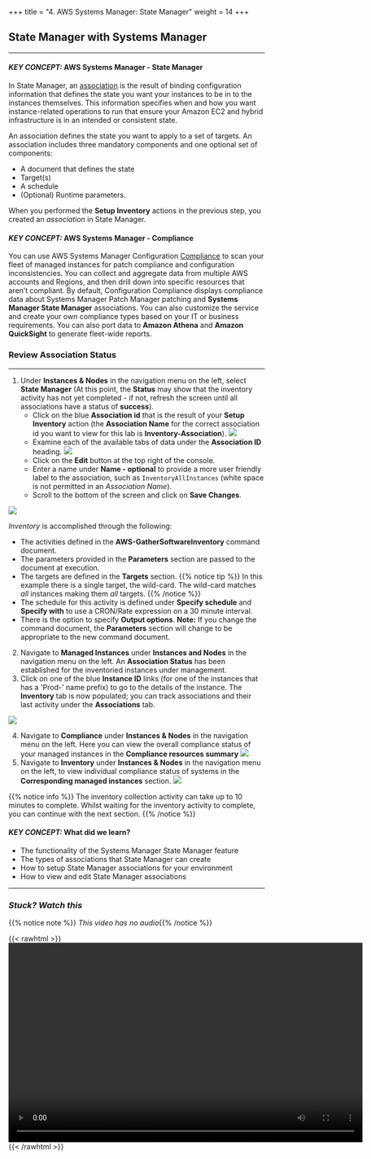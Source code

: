 +++
title = "4. AWS Systems Manager: State Manager"
weight = 14
+++

## State Manager with Systems Manager
---
#### *KEY CONCEPT:* AWS Systems Manager - State Manager

In State Manager, an [association](https://docs.aws.amazon.com/systems-manager/latest/userguide/systems-manager-associations.html) is the result of binding configuration information that defines the state you want your instances to be in to the instances themselves. This information specifies when and how you want instance-related operations to run that ensure your Amazon EC2 and hybrid infrastructure is in an intended or consistent state.

An association defines the state you want to apply to a set of targets. An association includes three mandatory components and one optional set of components:  

  * A document that defines the state
  * Target(s)
  * A schedule
  * (Optional) Runtime parameters.

When you performed the **Setup Inventory** actions in the previous step, you created an *association* in State Manager.

#### *KEY CONCEPT:* AWS Systems Manager - Compliance

You can use AWS Systems Manager Configuration [Compliance](https://docs.aws.amazon.com/systems-manager/latest/userguide/systems-manager-compliance.html) to scan your fleet of managed instances for patch compliance and configuration inconsistencies.
You can collect and aggregate data from multiple AWS accounts and Regions, and then drill down into specific resources that aren’t compliant.
By default, Configuration Compliance displays compliance data about Systems Manager Patch Manager patching and **Systems Manager State Manager** associations.
You can also customize the service and create your own compliance types based on your IT or business requirements.
You can also port data to **Amazon Athena** and **Amazon QuickSight** to generate fleet-wide reports.

### Review Association Status
---
1. Under **Instances & Nodes** in the navigation menu on the left, select **State Manager** (At this point, the **Status** may show that the inventory activity has not yet completed - if not, refresh the screen until all associations have a status of **success**).
    * Click on the blue **Association id** that is the result of your **Setup Inventory** action (the **Association Name** for the correct association id you want to view for this lab is **Inventory-Association**).
  ![](/images/lab_5a_ssm-inventory-assoc-status.png)  
    * Examine each of the available tabs of data under the **Association ID** heading.
  ![](/images/lab_5a_ssm-inventory-state-manager-assoc.png)
    * Click on the **Edit** button at the top right of the console.
    * Enter a name under **Name - optional** to provide a more user friendly label to the association, such as `InventoryAllInstances` (white space is not permitted in an _Association Name_).
    * Scroll to the bottom of the screen and click on **Save Changes**.

  ![](/images/lab_5a_ssm-assoc-friendly-name.png)

_Inventory_ is accomplished through the following:
  * The activities defined in the **AWS-GatherSoftwareInventory** command document.
  * The parameters provided in the **Parameters** section are passed to the document at execution.
  * The targets are defined in the **Targets** section.
  {{% notice tip %}}
  In this example there is a single target, the wild-card. The wild-card matches _all_ instances making them _all_ targets.
  {{% /notice %}}
  * The schedule for this activity is defined under **Specify schedule** and **Specify with** to use a CRON/Rate expression on a 30 minute interval.
  * There is the option to specify **Output options**.
  **Note:** If you change the command document, the **Parameters** section will change to be appropriate to the new command document.

2. Navigate to **Managed Instances** under **Instances and Nodes** in the navigation menu on the left. An **Association Status** has been established for the inventoried instances under management.
3. Click on one of the blue **Instance ID** links (for one of the instances that has a 'Prod-' name prefix) to go to the details of the instance. The **Inventory** tab is now populated; you can track associations and their last activity under the **Associations** tab.

![](/images/lab_5a_instance-inventory-details.png)

4. Navigate to **Compliance** under **Instances & Nodes** in the navigation menu on the left. Here you can view the overall compliance status of your managed instances in the **Compliance resources summary**
![](/images/lab_5a_ssm-inventory-compliance.png)
5. Navigate to **Inventory** under **Instances & Nodes** in the navigation menu on the left, to view individual compliance status of systems in the **Corresponding managed instances** section.
![](/images/lab_5a_ssm-inventory-managed-instances.png)

{{% notice info %}}
The inventory collection activity can take up to 10 minutes to complete. Whilst waiting for the inventory activity to complete, you can continue with the next section.
{{% /notice %}}

#### *KEY CONCEPT:* What did we learn?
* The functionality of the Systems Manager State Manager feature
* The types of associations that State Manager can create
* How to setup State Manager associations for your environment
* How to view and edit State Manager associations

---

### *Stuck? Watch this*

{{% notice note %}} 
*This video has no audio*{{% /notice %}}

{{< rawhtml >}}
<video width="696" height="392" controls>
  <source src="https://d1tqhetmq9f85b.cloudfront.net/downloads/lab2.4.mp4" type="video/mp4">
  Your browser doesn't support video.
</video>
{{< /rawhtml >}}